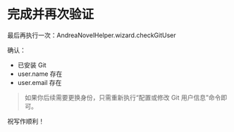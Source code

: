 # 完成并再次验证

最后再执行一次：AndreaNovelHelper.wizard.checkGitUser

确认：
- 已安装 Git
- user.name 存在
- user.email 存在

> 如果你后续需要更换身份，只需重新执行“配置或修改 Git 用户信息”命令即可。

祝写作顺利！
